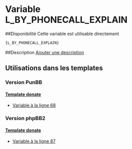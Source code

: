 # Variable L_BY_PHONECALL_EXPLAIN

##Disponibilité
Cette variable est utilisable directement

```html
{L_BY_PHONECALL_EXPLAIN}
```

##Description
[Ajouter une description](https://fa-tvars.appspot.com/var/L_BY_PHONECALL_EXPLAIN)

## Utilisations dans les templates

### Version PunBB

#### [Template donate](punbb/donate.md#readme)
* [Variable &agrave; la ligne 68](../punbb/donate.tpl#L68)

### Version phpBB2

#### [Template donate](subsilver/donate.md#readme)
* [Variable &agrave; la ligne 87](../subsilver/donate.tpl#L87)